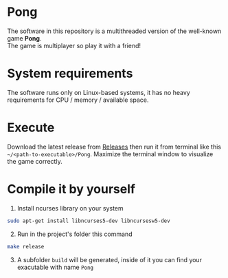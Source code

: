 # Pong

The software in this repository is a multithreaded version of the well-known game **Pong**.  
The game is multiplayer so play it with a friend!

# System requirements
The software runs only on Linux-based systems, it has no heavy requirements for CPU / memory / available space.

# Execute
Download the latest release from [Releases](https://github.com/MatteV02/Pong/releases/) then run it from terminal like this `~/<path-to-executable>/Pong`.
Maximize the terminal window to visualize the game correctly.

# Compile it by yourself
1. Install ncurses library on your system
```bash
sudo apt-get install libncurses5-dev libncursesw5-dev
```
2. Run in the project's folder this command
```bash
make release
```
3. A subfolder `build` will be generated, inside of it you can find your exacutable with name `Pong`
